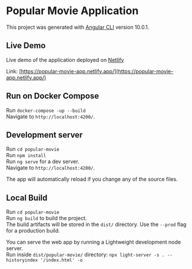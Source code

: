 # Popular Movie Application

This project was generated with [Angular CLI](https://github.com/angular/angular-cli) version 10.0.1.

## Live Demo

Live demo of the application deployed on [Netlify](https://www.netlify.com/)

Link: [https://popular-movie-app.netlify.app/](https://popular-movie-app.netlify.app/)

## Run on Docker Compose

Run `docker-compose -up --build`  <br />
Navigate to `http://localhost:4200/`. 

## Development server

Run `cd popular-movie` <br />
Run `npm install` <br />
Run `ng serve` for a dev server. <br />
Navigate to `http://localhost:4200/`. 

The app will automatically reload if you change any of the source files.

## Local Build

Run `cd popular-movie` <br />
Run `ng build` to build the project. <br />
The build artifacts will be stored in the `dist/` directory. Use the `--prod` flag for a production build.

You can serve the web app by running a Lightweight development node server.<br />
Run inside `dist/popular-movie/` directory: `npx light-server -s . --historyindex '/index.html' -o` 
